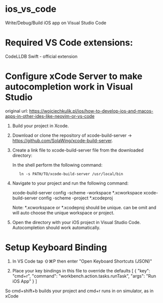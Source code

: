 # ios_vs_code
Write/Debug/Build iOS app on Visual Studio Code


# Required VS Code extensions:
   CodeLLDB
   Swift - official extension

# Configure xCode Server to make autocompletion work in Visual Studio
original url: https://wojciechkulik.pl/ios/how-to-develop-ios-and-macos-apps-in-other-ides-like-neovim-or-vs-code

1. Build your project in Xcode.
2. Download or clone the repository of xcode-build-server -> https://github.com/SolaWing/xcode-build-server. 
3. Create a link file to xcode-build-server file from the downloaded directory:

   In the shell perform the following command:
            
          ln -s PATH/TO/xcode-build-server /usr/local/bin

4. Navigate to your project and run the following command:

   xcode-build-server config -scheme <XXX> -workspace *.xcworkspace
   xcode-build-server config -scheme <XXX> -project *.xcodeproj

   Note: *.xcworkspace or *.xcodeproj should be unique. can be omit and will auto choose the unique workspace or project.

5. Open the directory with your iOS project in Visual Studio Code. Autocompletion should work automatically.

# Setup Keyboard Binding

1. In VS Code tap ⇧⌘P then enter "Open Keyboard Shortcuts (JSON)"

2. Place your key bindings in this file to override the defaults
[
    {
        "key": "cmd+r",
        "command": "workbench.action.tasks.runTask",
        "args": "Run iOS App"
    }
]

So cmd+shift+b builds your project and cmd+r runs in on simulator, as in xCode
